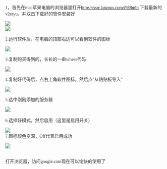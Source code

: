 <p style="color:#333333;font-family:&quot;font-size:14px;">
	1，首先在mac苹果电脑的浏览器里打开<a href="https://ssrr.lanzous.com/i988mbi" target="_blank">https://ssrr.lanzous.com/i988mbi</a>
	下载最新的v2rayu，并双击下载好的软件安装好
</p>
<p style="color:#333333;font-family:&quot;font-size:14px;">
	<img src="http://jpg.8888888.best/u1.jpg" /><br />
	<img src="http://jpg.8888888.best/u2.jpg" />
</p>
<p style="color:#333333;font-family:&quot;font-size:14px;">
	2.运行软件后，在电脑的顶部右边可以看到软件的图标
</p>
<p style="color:#333333;font-family:&quot;font-size:14px;">
		<img src="http://jpg.8888888.best/u3.jpg" />

</p>
<p style="color:#333333;font-family:&quot;font-size:14px;">
	3.复制购买得到的，长长的一串vmess代码
</p>
<p style="color:#333333;font-family:&quot;font-size:14px;">
			<img src="http://jpg.8888888.best/u4.jpg" />

</p>
<p style="color:#333333;font-family:&quot;font-size:14px;">
	4.复制好代码后，点右上角软件图标，然后点"从粘贴板导入"
</p>
<p style="color:#333333;font-family:&quot;font-size:14px;">
			<img src="http://jpg.8888888.best/u5.jpg" />

</p>
<p style="color:#333333;font-family:&quot;font-size:14px;">
	5.选中刚刚添加的服务器
</p>
<p style="color:#333333;font-family:&quot;font-size:14px;">
		<img src="http://jpg.8888888.best/u6.jpg" />
<br />
<br />
6.选择好模式，然后启用（这里是启用开关）
</p>
<p style="color:#333333;font-family:&quot;font-size:14px;">
		<img src="http://jpg.8888888.best/u7.jpg" />
<br />
7.图标颜色变深，Off代表启用成功
</p>
<p style="color:#333333;font-family:&quot;font-size:14px;">
			<img src="http://jpg.8888888.best/u8.jpg" />
</p>
<p style="color:#333333;font-family:&quot;font-size:14px;">
	<br />
打开浏览器，访问google.com现在可以愉快的使用了
</p>
